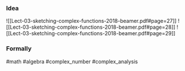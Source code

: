 ### Idea
![[Lect-03-sketching-complex-functions-2018-beamer.pdf#page=27]]
![[Lect-03-sketching-complex-functions-2018-beamer.pdf#page=28]]
![[Lect-03-sketching-complex-functions-2018-beamer.pdf#page=29]]

### Formally

#math #algebra #complex_number #complex_analysis 



